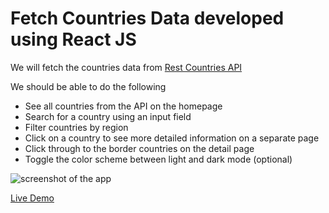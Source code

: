 # Fetch Countries Data developed using React JS

We will fetch the countries data from [Rest Countries API](https://restcountries.eu/rest/v2/all)


We should be able to do the following

- See all countries from the API on the homepage
- Search for a country using an input field
- Filter countries by region
- Click on a country to see more detailed information on a separate page
- Click through to the border countries on the detail page
- Toggle the color scheme between light and dark mode (optional)

![screenshot of the app](https://raw.githubusercontent.com/praveenorugantitech/praveenorugantitech-reactjs-projects/master/0_Projects/praveenorugantitech-countries/src/images/screenshot.PNG "Fetch Countries Data")


[Live Demo](https://praveenoruganti-countries.firebaseapp.com/)




